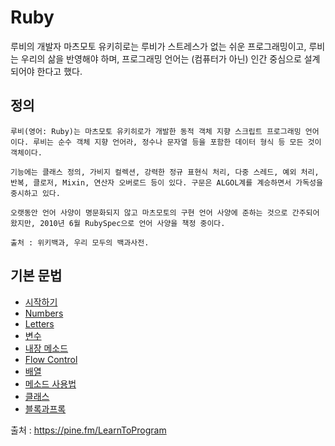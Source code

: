 # Ruby

루비의 개발자 마츠모토 유키히로는 루비가 스트레스가 없는 쉬운 프로그래밍이고, 루비는 우리의 삶을 반영해야 하며, 프로그래밍 언어는 (컴퓨터가 아닌) 인간 중심으로 설계되어야 한다고 했다.

## 정의
```
루비(영어: Ruby)는 마츠모토 유키히로가 개발한 동적 객체 지향 스크립트 프로그래밍 언어이다. 루비는 순수 객체 지향 언어라, 정수나 문자열 등을 포함한 데이터 형식 등 모든 것이 객체이다.

기능에는 클래스 정의, 가비지 컬렉션, 강력한 정규 표현식 처리, 다중 스레드, 예외 처리, 반복, 클로저, Mixin, 연산자 오버로드 등이 있다. 구문은 ALGOL계를 계승하면서 가독성을 중시하고 있다.

오랫동안 언어 사양이 명문화되지 않고 마츠모토의 구현 언어 사양에 준하는 것으로 간주되어 왔지만, 2010년 6월 RubySpec으로 언어 사양을 책정 중이다.

출처 : 위키백과, 우리 모두의 백과사전.
```
## 기본 문법
- [시작하기](./document/ch01.md)
- [Numbers](./document/ch02.md)
- [Letters](./document/ch03.md)
- [변수](./document/ch04.md)
- [내장 메소드](./document/ch05.md)
- [Flow Control](./document/ch06.md)
- [배열](./document/ch07.md)
- [메소드 사용법](document/ch08.md)
- [클래스](document/ch09.md)
- [블록과프록](document/ch10.md)


출처 : https://pine.fm/LearnToProgram